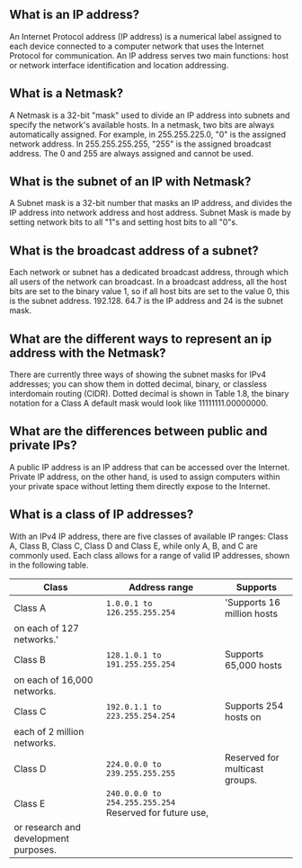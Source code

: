 ## What is an IP address?
An Internet Protocol address (IP address) is a numerical label assigned to each device connected to a computer network that uses the Internet Protocol for communication. An IP address serves two main functions: host or network interface identification and location addressing.
## What is a Netmask?
A Netmask is a 32-bit "mask" used to divide an IP address into subnets and specify the network's available hosts. In a netmask, two bits are always automatically assigned. For example, in 255.255.225.0, "0" is the assigned network address. In 255.255.255.255, "255" is the assigned broadcast address. The 0 and 255 are always assigned and cannot be used.
## What is the subnet of an IP with Netmask?
A Subnet mask is a 32-bit number that masks an IP address, and divides the IP address into network address and host address. Subnet Mask is made by setting network bits to all "1"s and setting host bits to all "0"s.
## What is the broadcast address of a subnet?
Each network or subnet has a dedicated broadcast address, through which all users of the network can broadcast. In a broadcast address, all the host bits are set to the binary value 1, so if all host bits are set to the value 0, this is the subnet address. 192.128. 64.7 is the IP address and 24 is the subnet mask.
## What are the different ways to represent an ip address with the Netmask?
There are currently three ways of showing the subnet masks for IPv4 addresses; you can show them in dotted decimal, binary, or classless interdomain routing (CIDR). Dotted decimal is shown in Table 1.8, the binary notation for a Class A default mask would look like 11111111.00000000.
## What are the differences between public and private IPs?
A public IP address is an IP address that can be accessed over the Internet. Private IP address, on the other hand, is used to assign computers within your private space without letting them directly expose to the Internet.
## What is a class of IP addresses?
With an IPv4 IP address, there are five classes of available IP ranges: Class A, Class B, Class C, Class D and Class E, while only A, B, and C are commonly used. Each class allows for a range of valid IP addresses, shown in the following table.

|Class           |Address range                  |Supports                     |
|----------------|-------------------------------|-----------------------------|
|Class A         |`1.0.0.1 to 126.255.255.254	`  |'Supports 16 million hosts
on each of 127 networks.'|
|Class B         |`128.1.0.1 to 191.255.255.254` |Supports 65,000 hosts
on each of 16,000 networks.|
|Class C         |`192.0.1.1 to 223.255.254.254` |Supports 254 hosts on
each of 2 million networks.|
|Class D         |`224.0.0.0 to 239.255.255.255` |Reserved for multicast groups.|
|Class E         |`240.0.0.0 to 254.255.255.254` Reserved for future use,
or research and development purposes.|
